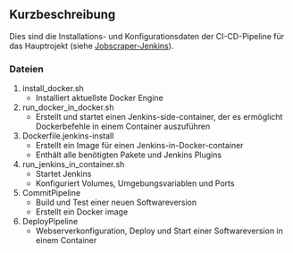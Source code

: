 ## Kurzbeschreibung
Dies sind die Installations- und Konfigurationsdaten der CI-CD-Pipeline für das Hauptrojekt (siehe <a href="https://github.com/lb-bewerbung/jobscraper-jenkins">Jobscraper-Jenkins</a>). 

### Dateien
1. install_docker.sh 
   - Installiert aktuellste Docker Engine 
2. run_docker_in_docker.sh
   - Erstellt und startet einen Jenkins-side-container, der es ermöglicht Dockerbefehle in einem Container auszuführen
3. Dockerfile.jenkins-install
   - Erstellt ein Image für einen Jenkins-in-Docker-container 
   - Enthält alle benötigten Pakete und Jenkins Plugins
4. run_jenkins_in_container.sh
   - Startet Jenkins
   - Konfiguriert Volumes, Umgebungsvariablen und Ports
5. CommitPipeline
   - Build und Test einer neuen Softwareversion
   - Erstellt ein Docker image
6. DeployPipeline
   - Webserverkonfiguration, Deploy und Start einer Softwareversion in einem Container
